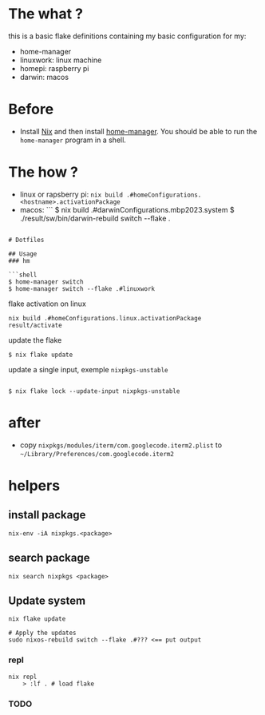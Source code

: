 # The what ?

this is a basic flake definitions containing my basic configuration for my:

- home-manager
- linuxwork: linux machine
- homepi: raspberry pi
- darwin: macos

# Before

- Install [Nix](!https://nixos.org/) and then install [home-manager](!https://github.com/nix-community/home-manager). You should be
  able to run the `home-manager` program in a shell.

# The how ?

- linux or rapsberry pi: `nix build .#homeConfigurations.<hostname>.activationPackage`
- macos: ```
  $ nix build .#darwinConfigurations.mbp2023.system
  $ ./result/sw/bin/darwin-rebuild switch --flake .

````

# Dotfiles

## Usage
### hm

```shell
$ home-manager switch
$ home-manager switch --flake .#linuxwork
````

flake activation on linux

```shell
nix build .#homeConfigurations.linux.activationPackage
result/activate
```

update the flake

```shell
$ nix flake update
```

update a single input, exemple `nixpkgs-unstable`

```shell

$ nix flake lock --update-input nixpkgs-unstable
```

# after

- copy `nixpkgs/modules/iterm/com.googlecode.iterm2.plist` to `~/Library/Preferences/com.googlecode.iterm2`

# helpers

## install package

```shell
nix-env -iA nixpkgs.<package>
```

## search package

```shell
nix search nixpkgs <package>
```

## Update system

```shell
nix flake update

# Apply the updates
sudo nixos-rebuild switch --flake .#??? <== put output
```

### repl

```shell
nix repl
    > :lf . # load flake
```

### TODO
